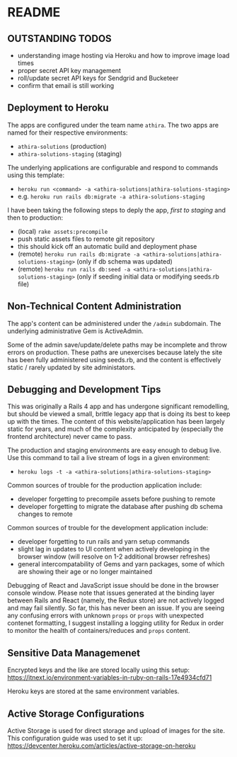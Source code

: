# README

## OUTSTANDING TODOS

- understanding image hosting via Heroku and how to improve image load times
- proper secret API key management
- roll/update secret API keys for Sendgrid and Bucketeer
- confirm that email is still working

## Deployment to Heroku

The apps are configured under the team name `athira`. The two apps are named for their respective environments:
- `athira-solutions` (production)
- `athira-solutions-staging` (staging)

The underlying applications are configurable and respond to commands using this template:
- `heroku run <command> -a <athira-solutions|athira-solutions-staging>`
- e.g. `heroku run rails db:migrate -a athira-solutions-staging`

I have been taking the following steps to deply the app, *first to staging* and then to production:
- (local) `rake assets:precompile`
- push static assets files to remote git repository
- this should kick off an automatic build and deployment phase
- (remote) `heroku run rails db:migrate -a <athira-solutions|athira-solutions-staging>` (only if db schema was updated)
- (remote) `heroku run rails db:seed -a <athira-solutions|athira-solutions-staging>` (only if seeding initial data or modifying seeds.rb file)

## Non-Technical Content Administration

The app's content can be administered under the `/admin` subdomain.
The underlying administrative Gem is ActiveAdmin.

Some of the admin save/update/delete paths may be incomplete and throw errors on production.
These paths are unexercises because lately the site has been fully administered using seeds.rb, and the content is effectively static / rarely updated by site administators.

## Debugging and Development Tips

This was originally a Rails 4 app and has undergone significant remodelling, but should be viewed a small, brittle legacy app that is doing its best to keep up with the times. The content of this website/application has been largely static for years, and much of the complexity anticipated by (especially the frontend architecture) never came to pass.

The production and staging environments are easy enough to debug live. Use this command to tail a live stream of logs in a given environment:
- `heroku logs -t -a <athira-solutions|athira-solutions-staging>`

Common sources of trouble for the production application include:
- developer forgetting to precompile assets before pushing to remote
- developer forgetting to migrate the database after pushing db schema changes to remote

Common sources of trouble for the development application include:
- developer forgetting to run rails and yarn setup commands
- slight lag in updates to UI content when actively developing in the browser window (will resolve on 1-2 additional browser refreshes)
- general intercompatability of Gems and yarn packages, some of which are showing their age or no longer maintained

Debugging of React and JavaScript issue should be done in the browser console window. Please note that issues generated at the binding layer between Rails and React (namely, the Redux store) are not actively logged and may fail silently. So far, this has never been an issue. If you are seeing any confusing errors with unknown `props` or `props` with unexpected contenet formatting, I suggest installing a logging utility for Redux in order to monitor the health of containers/reduces and `props` content.

## Sensitive Data  Managemenet

Encrypted keys and the like are stored locally using this setup:
https://itnext.io/environment-variables-in-ruby-on-rails-17e4934cfd71

Heroku keys are stored at the same environment variables.

## Active Storage Configurations

Active  Storage is used for direct storage and upload of images for the site. This configuration guide was used to set it up:
https://devcenter.heroku.com/articles/active-storage-on-heroku
